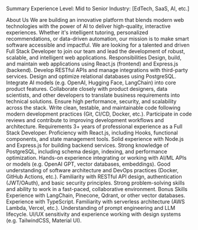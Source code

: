 Summary
Experience Level: Mid to Senior
Industry: [EdTech, SaaS, AI, etc.]

About Us
We are building an innovative platform that blends modern web technologies with the power of AI to deliver high-quality, interactive experiences. Whether it's intelligent tutoring, personalized recommendations, or data-driven automation, our mission is to make smart software accessible and impactful.
We are looking for a talented and driven Full Stack Developer to join our team and lead the development of robust, scalable, and intelligent web applications.
Responsibilities
Design, build, and maintain web applications using React.js (frontend) and Express.js (backend).
Develop RESTful APIs and manage integrations with third-party services.
Design and optimize relational databases using PostgreSQL.
Integrate AI models (e.g. OpenAI, Hugging Face, LangChain) into core product features.
Collaborate closely with product designers, data scientists, and other developers to translate business requirements into technical solutions.
Ensure high performance, security, and scalability across the stack.
Write clean, testable, and maintainable code following modern development practices (Git, CI/CD, Docker, etc.).
Participate in code reviews and contribute to improving development workflows and architecture.
Requirements
3+ years of professional experience as a Full Stack Developer.
Proficiency with React.js, including Hooks, functional components, and state management tools.
Solid experience with Node.js and Express.js for building backend services.
Strong knowledge of PostgreSQL, including schema design, indexing, and performance optimization.
Hands-on experience integrating or working with AI/ML APIs or models (e.g. OpenAI GPT, vector databases, embeddings).
Good understanding of software architecture and DevOps practices (Docker, GitHub Actions, etc.).
Familiarity with RESTful API design, authentication (JWT/OAuth), and basic security principles.
Strong problem-solving skills and ability to work in a fast-paced, collaborative environment.
Bonus Skills
Experience with LangChain, Pinecone, Qdrant, or other vector databases.
Experience with TypeScript.
Familiarity with serverless architecture (AWS Lambda, Vercel, etc.).
Understanding of prompt engineering and LLM lifecycle.
UI/UX sensitivity and experience working with design systems (e.g. TailwindCSS, Material UI).